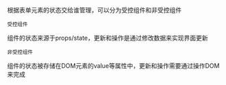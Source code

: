 根据表单元素的状态交给谁管理，可以分为受控组件和非受控组件



`受控组件`

组件的状态来源于props/state，更新和操作是通过修改数据来实现界面更新



`非受控组件`

组件的状态被存储在DOM元素的value等属性中，更新和操作需要通过操作DOM来完成